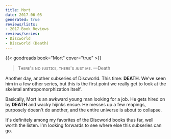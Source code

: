 ```yaml
---
title: Mort
date: 2017-06-05
generated: true
reviews/lists:
- 2017 Book Reviews
reviews/series:
- Discworld
- Discworld (Death)
---
```

{{< goodreads book="Mort" cover="true" >}}

> Tʜᴇʀᴇ's ɴᴏ ᴊᴜsᴛɪᴄᴇ, ᴛʜᴇʀᴇ's ᴊᴜsᴛ ᴍᴇ. —Death

Another day, another subseries of Discworld. This time: **DEATH**. We've seen him in a few other series, but this is the first point we really get to look at the skeletal anthropomorphization itself.  

<!--more-->

Basically, Mort is an awkward young man looking for a job. He gets hired on by **DEATH** and wacky hijinks ensue. He messes up a few reapings, purposely doesn't do another, and the entire universe is about to collapse.  

It's definitely among my favorites of the Discworld books thus far, well worth the listen. I'm looking forwards to see where else this subseries can go.


